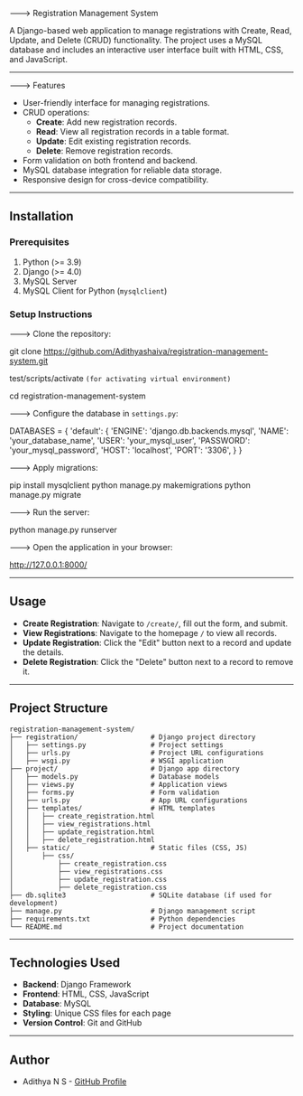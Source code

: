 ---> Registration Management System

A Django-based web application to manage registrations with Create, Read, Update, and Delete (CRUD) functionality. The project uses a MySQL database and includes an interactive user interface built with HTML, CSS, and JavaScript.

---

 ---> Features

- User-friendly interface for managing registrations.
- CRUD operations:
  - **Create**: Add new registration records.
  - **Read**: View all registration records in a table format.
  - **Update**: Edit existing registration records.
  - **Delete**: Remove registration records.
- Form validation on both frontend and backend.
- MySQL database integration for reliable data storage.
- Responsive design for cross-device compatibility.

---

## Installation

### Prerequisites
1. Python (>= 3.9)
2. Django (>= 4.0)
3. MySQL Server
4. MySQL Client for Python (`mysqlclient`)

### Setup Instructions

--->  Clone the repository:

   git clone https://github.com/Adithyashaiva/registration-management-system.git

   test/scripts/activate  ```(for activating virtual environment)```
   
   cd registration-management-system


--->  Configure the database in `settings.py`:
  
   DATABASES = {
       'default': {
           'ENGINE': 'django.db.backends.mysql',
           'NAME': 'your_database_name',
           'USER': 'your_mysql_user',
           'PASSWORD': 'your_mysql_password',
           'HOST': 'localhost',
           'PORT': '3306',
       }
   }


--->  Apply migrations:

   pip install mysqlclient
   python manage.py makemigrations
   python manage.py migrate


--->  Run the server:

   python manage.py runserver


--->  Open the application in your browser:

   http://127.0.0.1:8000/


---

## Usage

- **Create Registration**: Navigate to `/create/`, fill out the form, and submit.
- **View Registrations**: Navigate to the homepage `/` to view all records.
- **Update Registration**: Click the "Edit" button next to a record and update the details.
- **Delete Registration**: Click the "Delete" button next to a record to remove it.

---

## Project Structure

```
registration-management-system/
├── registration/                  # Django project directory
│   ├── settings.py                # Project settings
│   ├── urls.py                    # Project URL configurations
│   ├── wsgi.py                    # WSGI application
├── project/                       # Django app directory
│   ├── models.py                  # Database models
│   ├── views.py                   # Application views
│   ├── forms.py                   # Form validation
│   ├── urls.py                    # App URL configurations
│   ├── templates/                 # HTML templates
│   │   ├── create_registration.html
│   │   ├── view_registrations.html
│   │   ├── update_registration.html
│   │   ├── delete_registration.html
│   ├── static/                    # Static files (CSS, JS)
│       ├── css/
│           ├── create_registration.css
│           ├── view_registrations.css
│           ├── update_registration.css
│           ├── delete_registration.css
├── db.sqlite3                     # SQLite database (if used for development)
├── manage.py                      # Django management script
├── requirements.txt               # Python dependencies
└── README.md                      # Project documentation
```

---

## Technologies Used

- **Backend**: Django Framework
- **Frontend**: HTML, CSS, JavaScript
- **Database**: MySQL
- **Styling**: Unique CSS files for each page
- **Version Control**: Git and GitHub

---

## Author

- Adithya N S - [GitHub Profile](https://github.com/Adithyashaiva)
